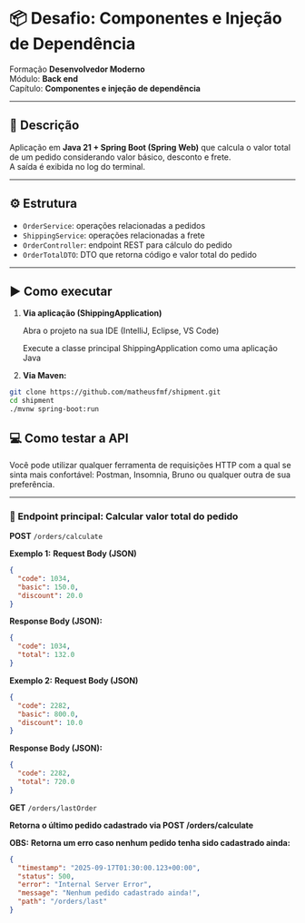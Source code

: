 # 📦 Desafio: Componentes e Injeção de Dependência

Formação **Desenvolvedor Moderno**  
Módulo: **Back end**  
Capítulo: **Componentes e injeção de dependência**  

---

## 📝 Descrição
Aplicação em **Java 21 + Spring Boot (Spring Web)** que calcula o valor total de um pedido considerando valor básico, desconto e frete.  
A saída é exibida no log do terminal.

---

## ⚙️ Estrutura
- `OrderService`: operações relacionadas a pedidos
- `ShippingService`: operações relacionadas a frete
-  `OrderController`: endpoint REST para cálculo do pedido
- `OrderTotalDTO`: DTO que retorna código e valor total do pedido

---

## ▶️ Como executar

1. **Via aplicação (ShippingApplication)**


    Abra o projeto na sua IDE (IntelliJ, Eclipse, VS Code)

    Execute a classe principal ShippingApplication como uma aplicação Java


2. **Via Maven:**

```bash
git clone https://github.com/matheusfmf/shipment.git
cd shipment
./mvnw spring-boot:run
````

## 💻 Como testar a API

Você pode utilizar qualquer ferramenta de requisições HTTP com a qual se sinta mais confortável: Postman, Insomnia, Bruno ou qualquer outra de sua preferência.

---

### 🔹 Endpoint principal: Calcular valor total do pedido

**POST** `/orders/calculate`

**Exemplo 1:**
**Request Body (JSON)**
```json
{
  "code": 1034,
  "basic": 150.0,
  "discount": 20.0
}
````
**Response Body (JSON):**
```json
{
  "code": 1034,
  "total": 132.0
}
````
**Exemplo 2:**
**Request Body (JSON)**
```json
{
  "code": 2282,
  "basic": 800.0,
  "discount": 10.0
}
````
**Response Body (JSON):**
```json
{
  "code": 2282,
  "total": 720.0
}
````
**GET** `/orders/lastOrder`

**Retorna o último pedido cadastrado via POST /orders/calculate**

**OBS:**
**Retorna um erro caso nenhum pedido tenha sido cadastrado ainda:**
```json
{
  "timestamp": "2025-09-17T01:30:00.123+00:00",
  "status": 500,
  "error": "Internal Server Error",
  "message": "Nenhum pedido cadastrado ainda!",
  "path": "/orders/last"
}

````
